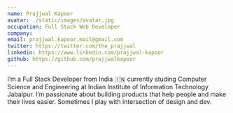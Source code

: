 ```yaml
---
name: Prajjwal Kapoor
avatar: ./static/images/avatar.jpg
occupation: Full Stack Web Developer
company:
email: prajjwal.kapoor.mail@gmail.com
twitter: https://twitter.com/the_prajjwal
linkedin: https://www.linkedin.com/prajjwal-kapoor
github: https://github.com/prajjwalkapoor
---
```


I’m a Full Stack Developer from India 🇮🇳 currently studing Computer Science and Engineering at Indian Institute of Information Technology Jabalpur. I’m passionate about building products that help people and make their lives easier. Sometimes I play with intersection of design and dev.
